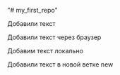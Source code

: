 "# my_first_repo" 
 
Добавили текст


Добавили текст через браузер

Добавим текст локально 

Добавили текст в новой ветке new
